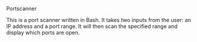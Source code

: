 Portscanner

This is a port scanner written in Bash. It takes two inputs from the user: an IP address and a port range. It will then scan the specified range and display which ports are open.
